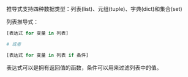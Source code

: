 推导式支持四种数据类型：列表(list)、元组(tuple)、字典(dict)和集合(set)

列表推导式：
```python
[表达式 for 变量 in 列表]

# 或者

[表达式 for 变量 in 列表 if 条件]
```

表达式可以是拥有返回值的函数，条件可以用来过滤列表中的值。
